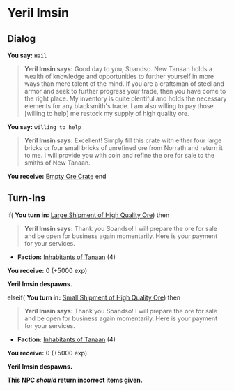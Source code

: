 # Yeril Imsin
## Dialog

**You say:** `Hail`



>**Yeril Imsin says:** Good day to you, Soandso. New Tanaan holds a wealth of knowledge and opportunities to further yourself in more ways than mere talent of the mind. If you are a craftsman of steel and armor and seek to further progress your trade, then you have come to the right place. My inventory is quite plentiful and holds the necessary elements for any blacksmith's trade. I am also willing to pay those [willing to help] me restock my supply of high quality ore.

**You say:** `willing to help`



>**Yeril Imsin says:** Excellent! Simply fill this crate with either four large bricks or four small bricks of unrefined ore from Norrath and return it to me. I will provide you with coin and refine the ore for sale to the smiths of New Tanaan.


**You receive:**  [Empty Ore Crate](/item/17814)
end

## Turn-Ins



if( **You turn in:** [Large Shipment of High Quality Ore](/item/10953)) then


>**Yeril Imsin says:** Thank you Soandso! I will prepare the ore for sale and be open for business again momentarily. Here is your payment for your services.


* __Faction:__ [Inhabitants of Tanaan](/faction/1636) (4)


 **You receive:** 0 (+5000 exp)


**Yeril Imsin despawns.**

elseif( **You turn in:** [Small Shipment of High Quality Ore](/item/10952)) then


>**Yeril Imsin says:** Thank you Soandso! I will prepare the ore for sale and be open for business again momentarily. Here is your payment for your services.


* __Faction:__ [Inhabitants of Tanaan](/faction/1636) (4)


 **You receive:** 0 (+5000 exp)


**Yeril Imsin despawns.**

**This NPC *should* return incorrect items given.**
